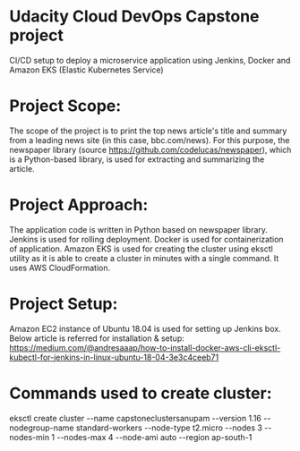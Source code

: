 # Udacity Cloud DevOps Capstone project
CI/CD setup to deploy a microservice application using Jenkins, Docker and Amazon EKS (Elastic Kubernetes Service)

# Project Scope:
The scope of the project is to print the top news article's title and summary from a leading news site (in this case, bbc.com/news). 
For this purpose, the newspaper library (source https://github.com/codelucas/newspaper), which is a Python-based library, is used for extracting and summarizing the article.

# Project Approach:

The application code is written in Python based on newspaper library. 
Jenkins is used for rolling deployment. 
Docker is used for containerization of application. 
Amazon EKS is used for creating the cluster using eksctl utility as it is able to create a cluster in minutes with a single command. 
It uses AWS CloudFormation.

# Project Setup:

Amazon EC2 instance of Ubuntu 18.04 is used for setting up Jenkins box. 
Below article is referred for installation & setup: 
https://medium.com/@andresaaap/how-to-install-docker-aws-cli-eksctl-kubectl-for-jenkins-in-linux-ubuntu-18-04-3e3c4ceeb71 


# Commands used to create cluster: 

eksctl create cluster --name capstoneclustersanupam --version 1.16 --nodegroup-name standard-workers 
--node-type t2.micro --nodes 3 --nodes-min 1 --nodes-max 4 --node-ami auto --region ap-south-1
